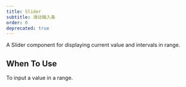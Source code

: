 ```yaml
---
title: Slider
subtitle: 滑动输入条
order: 0
deprecated: true
---
```


A Slider component for displaying current value and intervals in range.

## When To Use

To input a value in a range.

